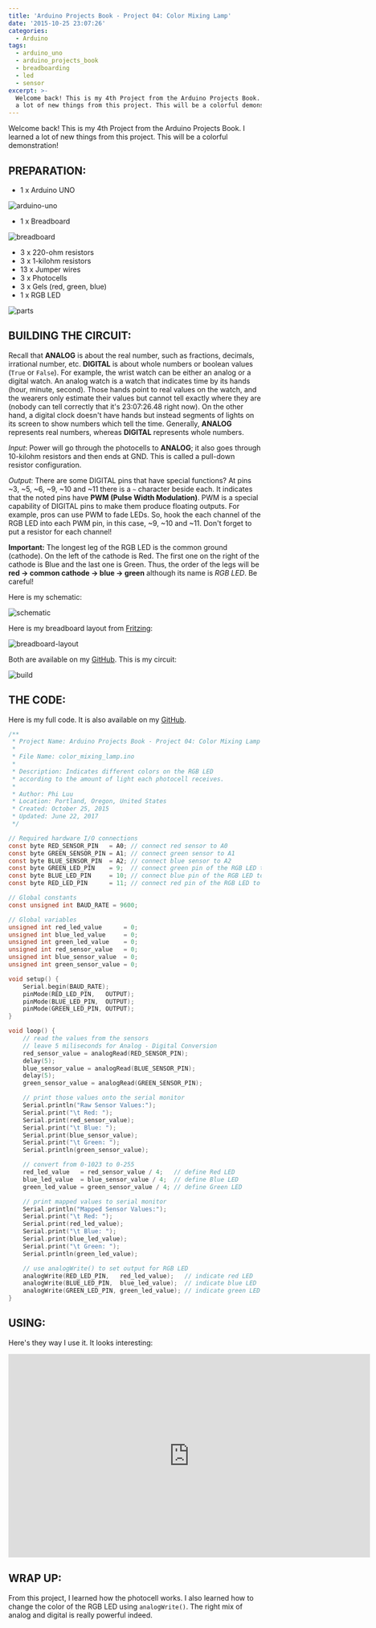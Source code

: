 ```yaml
---
title: 'Arduino Projects Book - Project 04: Color Mixing Lamp'
date: '2015-10-25 23:07:26'
categories:
  - Arduino
tags:
  - arduino_uno
  - arduino_projects_book
  - breadboarding
  - led
  - sensor
excerpt: >-
  Welcome back! This is my 4th Project from the Arduino Projects Book. I learned
  a lot of new things from this project. This will be a colorful demonstration!
---
```


Welcome back! This is my 4th Project from the Arduino Projects Book. I learned a lot of new things from this project. This will be a colorful demonstration!

## **PREPARATION:**

- 1 x Arduino UNO

![arduino-uno](/images/arduino-uno.jpg)

- 1 x Breadboard

![breadboard](/images/breadboard.jpg)

- 3 x 220-ohm resistors
- 3 x 1-kilohm resistors
- 13 x Jumper wires
- 3 x Photocells
- 3 x Gels (red, green, blue)
- 1 x RGB LED

![parts](/images/arduino-projects-book-project-04/parts.jpg)

## **BUILDING THE CIRCUIT:**

Recall that **ANALOG** is about the real number, such as fractions, decimals, irrational number, etc. **DIGITAL** is about whole numbers or boolean values (`True` or `False`). For example, the wrist watch can be either an analog or a digital watch. An analog watch is a watch that indicates time by its hands (hour, minute, second). Those hands point to real values on the watch, and the wearers only estimate their values but cannot tell exactly where they are (nobody can tell correctly that it's 23:07:26.48 right now). On the other hand, a digital clock doesn't have hands but instead segments of lights on its screen to show numbers which tell the time. Generally, **ANALOG** represents real numbers, whereas **DIGITAL** represents whole numbers.

_Input_: Power will go through the photocells to **ANALOG**; it also goes through 10-kilohm resistors and then ends at GND. This is called a pull-down resistor configuration.

_Output_: There are some DIGITAL pins that have special functions? At pins ~3, ~5, ~6, ~9, ~10 and ~11 there is a `~` character beside each. It indicates that the noted pins have **PWM (Pulse Width Modulation)**. PWM is a special capability of DIGITAL pins to make them produce floating outputs. For example, pros can use PWM to fade LEDs. So, hook the each channel of the RGB LED into each PWM pin, in this case, ~9, ~10 and ~11. Don't forget to put a resistor for each channel!

**Important:** The longest leg of the RGB LED is the common ground (cathode). On the left of the cathode is Red. The first one on the right of the cathode is Blue and the last one is Green. Thus, the order of the legs will be **red -> common cathode -> blue -> green** although its name is *RGB LED*. Be careful!

Here is my schematic:

![schematic](/images/arduino-projects-book-project-04/schematic.png)

Here is my breadboard layout from [Fritzing](http://fritzing.org/home/):

![breadboard-layout](/images/arduino-projects-book-project-04/breadboard-layout.jpg)

Both are available on my [GitHub](https://github.com/philectron/pcb/tree/master/arduino_repo/color_mixing_lamp). This is my circuit:

![build](/images/arduino-projects-book-project-04/build.jpg)

## **THE CODE:**

Here is my full code. It is also available on my [GitHub](https://github.com/philectron/arduino/blob/master/color_mixing_lamp/color_mixing_lamp.ino).

```c
/**
 * Project Name: Arduino Projects Book - Project 04: Color Mixing Lamp
 *
 * File Name: color_mixing_lamp.ino
 *
 * Description: Indicates different colors on the RGB LED
 * according to the amount of light each photocell receives.
 *
 * Author: Phi Luu
 * Location: Portland, Oregon, United States
 * Created: October 25, 2015
 * Updated: June 22, 2017
 */

// Required hardware I/O connections
const byte RED_SENSOR_PIN   = A0; // connect red sensor to A0
const byte GREEN_SENSOR_PIN = A1; // connect green sensor to A1
const byte BLUE_SENSOR_PIN  = A2; // connect blue sensor to A2
const byte GREEN_LED_PIN    = 9;  // connect green pin of the RGB LED to ~9
const byte BLUE_LED_PIN     = 10; // connect blue pin of the RGB LED to ~10
const byte RED_LED_PIN      = 11; // connect red pin of the RGB LED to ~11

// Global constants
const unsigned int BAUD_RATE = 9600;

// Global variables
unsigned int red_led_value      = 0;
unsigned int blue_led_value     = 0;
unsigned int green_led_value    = 0;
unsigned int red_sensor_value   = 0;
unsigned int blue_sensor_value  = 0;
unsigned int green_sensor_value = 0;

void setup() {
    Serial.begin(BAUD_RATE);
    pinMode(RED_LED_PIN,   OUTPUT);
    pinMode(BLUE_LED_PIN,  OUTPUT);
    pinMode(GREEN_LED_PIN, OUTPUT);
}

void loop() {
    // read the values from the sensors
    // leave 5 miliseconds for Analog - Digital Conversion
    red_sensor_value = analogRead(RED_SENSOR_PIN);
    delay(5);
    blue_sensor_value = analogRead(BLUE_SENSOR_PIN);
    delay(5);
    green_sensor_value = analogRead(GREEN_SENSOR_PIN);

    // print those values onto the serial monitor
    Serial.println("Raw Sensor Values:");
    Serial.print("\t Red: ");
    Serial.print(red_sensor_value);
    Serial.print("\t Blue: ");
    Serial.print(blue_sensor_value);
    Serial.print("\t Green: ");
    Serial.println(green_sensor_value);

    // convert from 0-1023 to 0-255
    red_led_value   = red_sensor_value / 4;   // define Red LED
    blue_led_value  = blue_sensor_value / 4;  // define Blue LED
    green_led_value = green_sensor_value / 4; // define Green LED

    // print mapped values to serial monitor
    Serial.println("Mapped Sensor Values:");
    Serial.print("\t Red: ");
    Serial.print(red_led_value);
    Serial.print("\t Blue: ");
    Serial.print(blue_led_value);
    Serial.print("\t Green: ");
    Serial.println(green_led_value);

    // use analogWrite() to set output for RGB LED
    analogWrite(RED_LED_PIN,   red_led_value);   // indicate red LED
    analogWrite(BLUE_LED_PIN,  blue_led_value);  // indicate blue LED
    analogWrite(GREEN_LED_PIN, green_led_value); // indicate green LED
}
```

## **USING:**

Here's they way I use it. It looks interesting:

<div class="embedded-video">
  <iframe width="720" height="405" src="https://www.youtube.com/embed/zwGk2Ztyj2o?list=PLt_UZum7NVtmFEVMdv4XH8TgXzJvzd78x" frameborder="0" allowfullscreen></iframe>
</div>

## **WRAP UP:**

From this project, I learned how the photocell works. I also learned how to change the color of the RGB LED using `analogWrite()`. The right mix of analog and digital is really powerful indeed.
